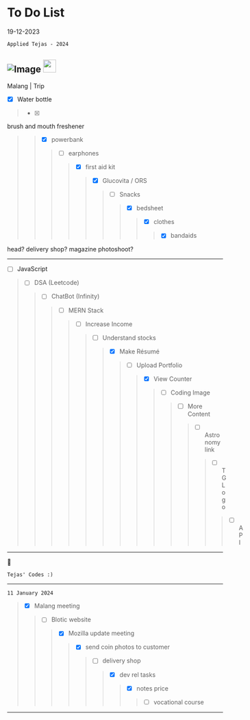 # To Do List

19-12-2023
```
Applied Tejas - 2024
```

![Image](https://static.wikia.nocookie.net/nitrome/images/b/b3/Space-hopper_idle.gif/revision/latest/thumbnail/width/160/height/160?cb=20181016181826])
<img src="https://media4.giphy.com/media/v1.Y2lkPTc5MGI3NjExdGRydnRlYWI1NmxjbnhwN2plMWk3bGlhc3I0aGFsYnVha3dxY2JzbSZlcD12MV9pbnRlcm5hbF9naWZfYnlfaWQmY3Q9cw/PAt1B2nLoWyv5BHlOu/giphy.gif" width=30px>
---

Malang | Trip
- [x] Water bottle
>- [x] brush and mouth freshener
>>- [x] powerbank
>>>- [ ] earphones
>>>>- [x] first aid kit
>>>>>- [x] Glucovita / ORS
>>>>>>- [ ] Snacks
>>>>>>>- [x] bedsheet
>>>>>>>>- [x] clothes
>>>>>>>>>- [x] bandaids

head?
delivery shop?
magazine photoshoot?

---

- [ ] JavaScript
>- [ ] DSA (Leetcode)
>>- [ ] ChatBot (Infinity)
>>>- [ ] MERN Stack
>>>>- [ ]  Increase Income
>>>>>- [ ] Understand stocks
>>>>>>- [x] Make Résumé
>>>>>>>- [ ] Upload Portfolio
>>>>>>>>- [x] View Counter
>>>>>>>>>- [ ] Coding Image
>>>>>>>>>>- [ ] More Content
>>>>>>>>>>>- [ ] Astronomy link
>>>>>>>>>>>>- [ ] TG Logo
>>>>>>>>>>>>>- [ ] API

---


:rocket:

    Tejas' Codes :)

---

```
11 January 2024
```

>- [x] Malang meeting
>>- [ ] Blotic website
>>>- [x] Mozilla update meeting
>>>>- [x] send coin photos to customer
>>>>>- [ ] delivery shop
>>>>>>- [x] dev rel tasks
>>>>>>>- [x] notes price
>>>>>>>>- [ ] vocational course

---
